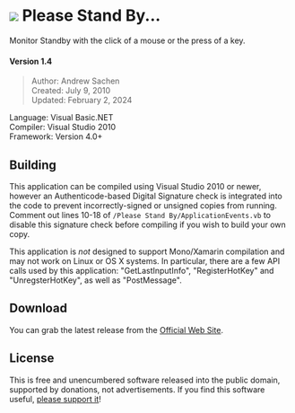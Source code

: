 # ![](https://realityripple.com/Software/Applications/Please-Stand-By/favicon-32x32.png) Please Stand By...
Monitor Standby with the click of a mouse or the press of a key.

#### Version 1.4
> Author: Andrew Sachen  
> Created: July 9, 2010  
> Updated: February 2, 2024

Language: Visual Basic.NET  
Compiler: Visual Studio 2010  
Framework: Version 4.0+

## Building
This application can be compiled using Visual Studio 2010 or newer, however an Authenticode-based Digital Signature check is integrated into the code to prevent incorrectly-signed or unsigned copies from running. Comment out lines 10-18 of `/Please Stand By/ApplicationEvents.vb` to disable this signature check before compiling if you wish to build your own copy.

This application is *not* designed to support Mono/Xamarin compilation and may not work on Linux or OS X systems. In particular, there are a few API calls used by this application: "GetLastInputInfo", "RegisterHotKey" and "UnregsterHotKey", as well as "PostMessage".

## Download
You can grab the latest release from the [Official Web Site](https://realityripple.com/Software/Applications/Please-Stand-By/).

## License
This is free and unencumbered software released into the public domain, supported by donations, not advertisements. If you find this software useful, [please support it](https://realityripple.com/donate.php?itm=Please+Stand+By...)!
